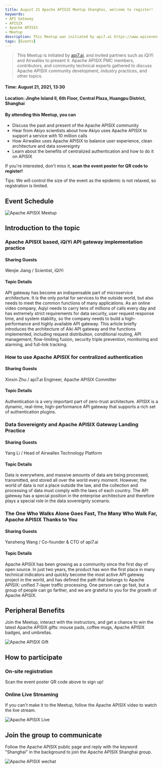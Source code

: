 ```yaml
---
title: August 21 Apache APISIX Meetup Shanghai, welcome to register!
keywords:
- API Gateway
- APISIX
- Apache APISIX
- Meetup
description: This Meetup was initiated by api7.ai https://www.apiseven.com/, and invited partners such as iQiYi and Airwallex to present it. Apache APISIX PMC members, contributors, and community technical experts gathered to discuss Apache APISIX community development, industry practices, and other topics. 
tags: [Events]
---
```


> This Meetup is initiated by [api7.ai](https://www.apiseven.com/), and invited partners such as iQiYi and Airwallex to present it. Apache APISIX PMC members, contributors, and community technical experts gathered to discuss Apache APISIX community development, industry practices, and other topics.

<!--truncate-->

#### Time: August 21, 2021, 13:30

#### Location: Jinghe Island II, 6th Floor, Central Plaza, Huangpu District, Shanghai

#### By attending this Meetup, you can

- Discuss the past and present of the Apache APISIX community
- Hear from Akiyo scientists about how Akiyo uses Apache APISIX to support a service with 10 million calls
- How Airwallex uses Apache APISIX to balance user experience, clean architecture and data sovereignty
- Learn about the benefits of centralized authentication and how to do it on APISIX

If you're interested, don't miss it, **scan the event poster for QR code to register!**

Tips: We will control the size of the event as the epidemic is not relaxed, so registration is limited.

## Event Schedule

![Apache APISIX Meetup](/img/blog_img/2021-08-21-1.jpg)

## Introduction to the topic

### Apache APISIX based, iQiYi API gateway implementation practice

#### Sharing Guests

Wenjie Jiang / Scientist, iQiYi

#### Topic Details

API gateway has become an indispensable part of microservice architecture. It is the only portal for services to the outside world, but also needs to meet the common functions of many applications. As an online video company, Aqiyi needs to carry tens of millions of calls every day and has extremely strict requirements for data security, user request response time, and system stability, so the company needs to build a high-performance and highly available API gateway. This article briefly introduces the architecture of Aiki API gateway and the functions implemented, including request distribution, conditional routing, API management, flow-limiting fusion, security triple prevention, monitoring and alarming, and full-link tracking.

### How to use Apache APISIX for centralized authentication

#### Sharing Guests

Xinxin Zhu / api7.ai Engineer, Apache APISIX Committer

#### Topic Details

Authentication is a very important part of zero-trust architecture. APISIX is a dynamic, real-time, high-performance API gateway that supports a rich set of authentication plugins.

### Data Sovereignty and Apache APISIX Gateway Landing Practice

#### Sharing Guests

Yang Li / Head of Airwallex Technology Platform

#### Topic Details

Data is everywhere, and massive amounts of data are being processed, transmitted, and stored all over the world every moment. However, the world of data is not a place outside the law, and the collection and processing of data must comply with the laws of each country. The API gateway has a special position in the enterprise architecture and therefore plays a special role in the data sovereignty scenario.

### The One Who Walks Alone Goes Fast, The Many Who Walk Far, Apache APISIX Thanks to You

#### Sharing Guests

Yansheng Wang / Co-founder & CTO of api7.ai

#### Topic Details

Apache APISIX has been growing as a community since the first day of open source. In just two years, the product has won the first place in many technical indicators and quickly become the most active API gateway project in the world, and has defined the path that belongs to Apache APISIX: unified 7-layer traffic processing. One person can go fast, but a group of people can go farther, and we are grateful to you for the growth of Apache APISIX.

## Peripheral Benefits

Join the Meetup, interact with the instructors, and get a chance to win the latest Apache APISIX gifts: mouse pads, coffee mugs, Apache APISIX badges, and umbrellas.

![Apache APISIX Gift](/img/blog_img/2021-08-21-4.jpg)

## How to participate

### On-site registration

Scan the event poster QR code above to sign up!

### Online Live Streaming

If you can't make it to the Meetup, follow the Apache APISIX video to watch the live stream.

![Apache APISIX Live](/img/blog_img/2021-08-21-2.png)

## Join the group to communicate

Follow the Apache APISIX public page and reply with the keyword "Shanghai" in the background to join the Apache APISIX Shanghai group.

![Apache APISIX wechat](/img/blog_img/2021-08-21-3.png)
